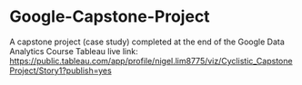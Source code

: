 # Google-Capstone-Project
A capstone project (case study) completed at the end of the Google Data Analytics Course
Tableau live link: https://public.tableau.com/app/profile/nigel.lim8775/viz/Cyclistic_CapstoneProject/Story1?publish=yes
